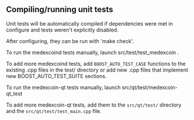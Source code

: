 Compiling/running unit tests
------------------------------------

Unit tests will be automatically compiled if dependencies were met in configure
and tests weren't explicitly disabled.

After configuring, they can be run with 'make check'.

To run the medexcoind tests manually, launch src/test/test_medexcoin .

To add more medexcoind tests, add `BOOST_AUTO_TEST_CASE` functions to the existing
.cpp files in the test/ directory or add new .cpp files that
implement new BOOST_AUTO_TEST_SUITE sections.

To run the medexcoin-qt tests manually, launch src/qt/test/medexcoin-qt_test

To add more medexcoin-qt tests, add them to the `src/qt/test/` directory and
the `src/qt/test/test_main.cpp` file.
